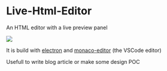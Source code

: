 # Live-Html-Editor
An HTML editor with a live preview panel

![](http://i.imgur.com/OLtxpEI.gif)

It is build with [electron](https://github.com/electron/electron) and [monaco-editor](https://github.com/Microsoft/monaco-editor) (the VSCode editor)

Usefull to write blog article or make some design POC